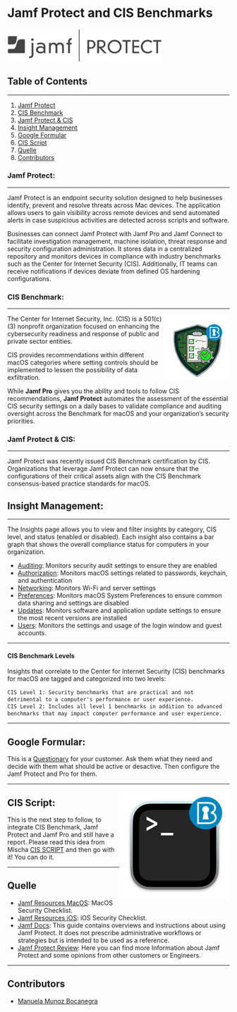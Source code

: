 # Jamf Protect and CIS Benchmarks
<img src="https://github.com/apfelwerk/JamfProtectInsights/blob/main/Extra/Jamf-Protect-one-color%20(1).png" width="350">

## Table of Contents
---

1. [Jamf Protect](#Jamf-Protect)
2. [CIS Benchmark](#CIS_Benchmark)
3. [Jamf Protect & CIS](#Jamf-Protect-&-CIS)
4. [Insight Management](#Insight-Management)
5. [Google Formular](#Google-Formular)
6. [CIS Script](#CIS-Script)
7. [Quelle](#Quelle)
8. [Contributors](#Contributors)

### Jamf Protect:
----

Jamf Protect is an endpoint security solution designed to help businesses identify, prevent and resolve threats across Mac devices. The application allows users to gain visibility across remote devices and send automated alerts in case suspicious activities are detected across scripts and software.

Businesses can connect Jamf Protect with Jamf Pro and Jamf Connect to facilitate investigation management, machine isolation, threat response and security configuration administration. It stores data in a centralized repository and monitors devices in compliance with industry benchmarks such as the Center for Internet Security (CIS). Additionally, IT teams can receive notifications if devices deviate from defined OS hardening configurations.

### CIS Benchmark:
----
<img align= "right" src="https://github.com/apfelwerk/JamfProtectInsights/blob/main/Extra/CIS-macOS-Security.png" width="150">

The Center for Internet Security, Inc. (CIS) is a 501(c)(3) nonprofit organization
focused on enhancing the cybersecurity readiness and response of public and
private sector entities.

CIS provides recommendations within different macOS categories where setting controls should be implemented to lessen the possibility of data exfiltration.

While **Jamf Pro** gives you the ability and tools to follow CIS recommendations, **Jamf Protect** automates the assessment of the essential CIS security settings on a daily bases to validate compliance and auditing oversight across the Benchmark for macOS and your organization’s security priorities.

### Jamf Protect & CIS: 
---

Jamf Protect was recently issued CIS Benchmark certification by CIS. Organizations that leverage Jamf Protect can now ensure that the configurations of their critical assets align with the CIS Benchmark consensus-based practice standards for macOS.

## Insight Management:
---

The Insights page allows you to view and filter insights by category, CIS level, and status (enabled or disabled). Each insight also contains a bar graph that shows the overall compliance status for computers in your organization.

* [Auditing](https://github.com/apfelwerk/JamfProtectInsights/blob/main/AuditingType/Readme_Auditing.md): Monitors security audit settings to ensure they are enabled
* [Authorization](https://github.com/apfelwerk/JamfProtectInsights/blob/main/AuthorizationType/Readme_Authorization.md): Monitors macOS settings related to passwords, keychain, and authentication
* [Networking](https://github.com/apfelwerk/JamfProtectInsights/blob/main/NetworkingType/Readme_Networking.md): Monitors Wi-Fi and server settings
* [Preferences](https://github.com/apfelwerk/JamfProtectInsights/blob/main/PreferencesType/Readme_SystemPreferences.md): Monitors macOS System Preferences to ensure common data sharing and settings are disabled
* [Updates](https://github.com/apfelwerk/JamfProtectInsights/blob/main/UpdatesType/Readme_Updates.md): Monitors software and application update settings to ensure the most recent versions are installed
* [Users](https://github.com/apfelwerk/JamfProtectInsights/blob/main/UsersType/Readme_Users.md): Monitors the settings and usage of the login window and guest accounts.

---
#### CIS Benchmark Levels
Insights that correlate to the Center for Internet Security (CIS) benchmarks for macOS are tagged and categorized into two levels:
```
CIS Level 1: Security benchmarks that are practical and not detrimental to a computer's performance or user experience.
CIS Level 2: Includes all level 1 benchmarks in addition to advanced benchmarks that may impact computer performance and user experience.

```
---
## Google Formular:
This is a [Questionary](https://docs.google.com/forms/d/e/1FAIpQLSdPSP4CbxyT2BfVQ9LZSr3h1r0H-5LlJKZnr15Ycc3ZGRc2SA/viewform) for your customer. Ask them what they need and decide with them what should be active or desactive. Then configure the Jamf Protect and Pro for them.

---
<img align= "right" src="https://github.com/apfelwerk/JamfProtectInsights/blob/main/Extra/CIS-Script.png" width="250">

## CIS Script:

This is the next step to follow, to integrate CIS Benchmark, Jamf Protect and Jamf Pro and still have a report. Please read this idea from Mischa [CIS SCRIPT](https://github.com/mvdbent/CIS-Script) and then go with it! You can do it. 


---
## Quelle
* [Jamf Resources MacOS](https://www.jamf.com/resources/white-papers/macos-security-checklist/): MacOS Security Checklist.
* [Jamf Resources iOS](https://www.jamf.com/resources/white-papers/macos-security-checklist/): iOS Security Checklist.
* [Jamf Docs](https://www.jamf.com/resources/white-papers/macos-security-checklist/): This guide contains overviews and instructions about using Jamf Protect. It does not prescribe administrative workflows or strategies but is intended to be used as a reference.
* [Jamf Protect Review](https://www.softwareadvice.com/security/jamf-protect-profile/): Here you can find more Information about Jamf Protect and some opinions from other customers or Engineers.

----
## Contributors
* [Manuela Munoz Bocanegra](https://github.com/manuelamunoz)